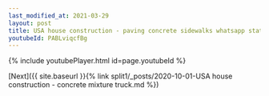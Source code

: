 ```yaml
---
last_modified_at: 2021-03-29
layout: post
title: USA house construction - paving concrete sidewalks whatsapp status
youtubeId: PABLviqcfBg
---
```


{% include youtubePlayer.html id=page.youtubeId %}

[Next]({{ site.baseurl }}{% link split1/_posts/2020-10-01-USA house construction - concrete mixture truck.md %})
